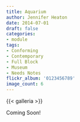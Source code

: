 ```yaml
---
title: Aquarium
author: Jennifer Heaton
date: 2014-07-01
draft: false
categories:
- module
tags:
- Conforming
- Contemporary
- Full Block
- Museum
- Needs Notes
flickr_album: '0123456789'
image_count: 6
---
```


{{< galleria >}}

Coming Soon!
